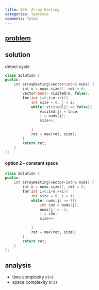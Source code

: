 ```yaml
---
title: 565. Array Nesting
categories: leetcode
comments: false
---
```


## [problem](https://leetcode.com/problems/array-nesting/)

## solution
detect cycle

```c++
class Solution {
public:
    int arrayNesting(vector<int>& nums) {
        int n = nums.size(), ret = 0;
        vector<bool> visited(n, false);
        for(int i=0;i<n;++i){
            int size = 0, j = i;
            while( visited[j] == false){
                visited[j] = true;
                j = nums[j];
                size++;
                
            }
            ret = max(ret, size);
        }
        return ret;
    }
};
```

#### option 2 - constant space
```c++
class Solution {
public:
    int arrayNesting(vector<int>& nums) {
        int n = nums.size(), ret = 0;
        for(int i=0;i<n;++i){
            int size = 0, j = i;
            while( nums[j] >= 0){
                int idx = nums[j];
                nums[j] = -1;
                j = idx;
                size++;
                
            }
            ret = max(ret, size);
        }
        return ret;
    }
};
```
## analysis
- time complexity `O(n)`
- space complexity `O(1)`